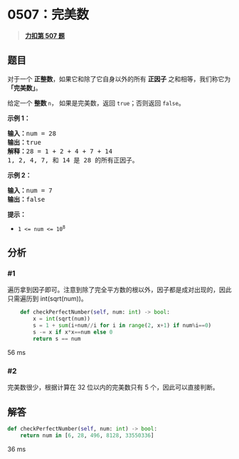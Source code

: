 # 0507：完美数


> <u>**[力扣第 507 题](https://leetcode.cn/problems/perfect-number/)**</u>

## 题目

<p>对于一个 <strong>正整数</strong>，如果它和除了它自身以外的所有 <strong>正因子</strong> 之和相等，我们称它为 <strong>「完美数」</strong>。</p>

<p>给定一个 <strong>整数 </strong><code>n</code>， 如果是完美数，返回 <code>true</code>；否则返回 <code>false</code>。</p>



<p><strong>示例 1：</strong></p>

<pre>
<strong>输入：</strong>num = 28
<strong>输出：</strong>true
<strong>解释：</strong>28 = 1 + 2 + 4 + 7 + 14
1, 2, 4, 7, 和 14 是 28 的所有正因子。</pre>

<p><strong>示例 2：</strong></p>

<pre>
<strong>输入：</strong>num = 7
<strong>输出：</strong>false
</pre>



<p><strong>提示：</strong></p>

<ul>
<li><code>1 &lt;= num &lt;= 10<sup>8</sup></code></li>
</ul>


## 分析

### #1

遍历拿到因子即可。注意到除了完全平方数的根以外，因子都是成对出现的，因此只需遍历到 int(sqrt(num))。

```python
    def checkPerfectNumber(self, num: int) -> bool:
        x = int(sqrt(num))
        s = 1 + sum(i+num//i for i in range(2, x+1) if num%i==0)
        s -= x if x*x==num else 0
        return s == num
```

56 ms

### #2

完美数很少，根据计算在 32 位以内的完美数只有 5 个，因此可以直接判断。

## 解答

```python
def checkPerfectNumber(self, num: int) -> bool:
	return num in [6, 28, 496, 8128, 33550336]
```

36 ms
